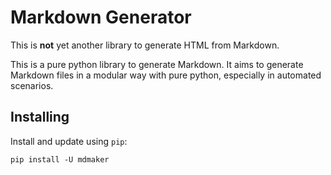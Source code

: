 # Markdown Generator

This is **not** yet another library to generate HTML from Markdown.

This is a pure python library to generate Markdown. It aims to generate Markdown files in a modular way with pure python, especially in automated scenarios.

## Installing

Install and update using `pip`:

    pip install -U mdmaker
